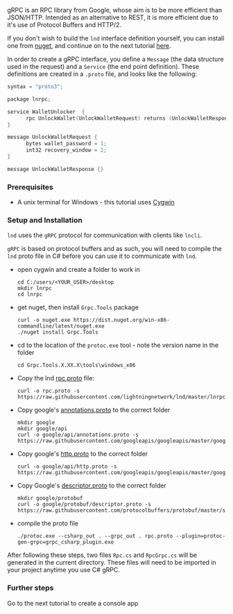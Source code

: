 gRPC is an RPC library from Google, whose aim is to be more efficient than JSON/HTTP. Intended as an alternative to REST, it is more efficient due to it's use of Protocol Buffers and HTTP/2.

If you don't wish to build the `lnd` interface definition yourself, you can install one from [nuget](https://www.nuget.org/packages?q=lnrpc), and continue on to the next tutorial [here]().

 In order to create a gRPC interface, you define a `Message` (the data structure used in the request) and a `Service` (the end point definition). These definitions are created in a `.proto` file, and looks like the following:

```C
syntax = "proto3";

package lnrpc;

service WalletUnlocker  {
      rpc UnlockWallet(UnlockWalletRequest) returns (UnlockWalletResponse) {}
}

message UnlockWalletRequest {
      bytes wallet_password = 1;
      int32 recovery_window = 2;
}

message UnlockWalletResponse {}
```

### Prerequisites

* A unix terminal for Windows - this tutorial uses [Cygwin](https://www.cygwin.com/)


### Setup and Installation

`lnd` uses the `gRPC` protocol for communication with clients like `lncli`.

`gRPC` is based on protocol buffers and as such, you will need to compile
the `lnd` proto file in C# before you can use it to communicate with `lnd`.



* open cygwin and create a folder to work in
    
      cd C:/users/<YOUR_USER>/desktop
      mkdir lnrpc
      cd lnrpc

* get nuget, then install `Grpc.Tools` package
    
      curl -o nuget.exe https://dist.nuget.org/win-x86-commandline/latest/nuget.exe
      ./nuget install Grpc.Tools

* cd to the location of the `protoc.exe` tool - note the version name in the folder

      cd Grpc.Tools.X.XX.X\tools\windows_x86

* Copy the lnd [rpc.proto](https://github.com/lightningnetwork/lnd/blob/master/lnrpc/rpc.proto) file:

      curl -o rpc.proto -s https://raw.githubusercontent.com/lightningnetwork/lnd/master/lnrpc/rpc.proto

* Copy google's [annotations.proto](https://github.com/googleapis/googleapis/blob/master/google/api/annotations.proto) to the correct folder

      mkdir google
      mkdir google/api
      curl -o google/api/annotations.proto -s https://raw.githubusercontent.com/googleapis/googleapis/master/google/api/annotations.proto

* Copy google's [http.proto](https://github.com/googleapis/googleapis/blob/master/google/api/http.proto) to the correct folder

      curl -o google/api/http.proto -s https://raw.githubusercontent.com/googleapis/googleapis/master/google/api/http.proto

* Copy Google's [descriptor.proto](https://github.com/protocolbuffers/protobuf/blob/master/src/google/protobuf/descriptor.proto) to the correct folder

      mkdir google/protobuf
      curl -o google/protobuf/descriptor.proto -s https://raw.githubusercontent.com/protocolbuffers/protobuf/master/src/google/protobuf/descriptor.proto

* compile the proto file

      ./protoc.exe --csharp_out . --grpc_out . rpc.proto --plugin=protoc-gen-grpc=grpc_csharp_plugin.exe


After following these steps, two files `Rpc.cs` and `RpcGrpc.cs` will be generated in the current directory. These files will need to be imported in your project anytime you use C# gRPC.


### Further steps

Go to the next tutorial to create a console app


